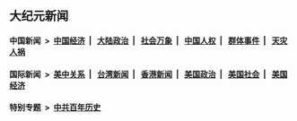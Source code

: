 ## 大纪元新闻

#### 中国新闻 &nbsp;>&nbsp; [中国经济](indexes/ncid283/README.md?07302045) &nbsp;| &nbsp; [大陆政治](indexes/ncid277/README.md?07302045) &nbsp;| &nbsp; [社会万象](indexes/ncid282/README.md?07302045) &nbsp;| &nbsp; [中国人权](indexes/ncid278/README.md?07302045) &nbsp;| &nbsp; [群体事件](indexes/ncid279/README.md?07302045) &nbsp;| &nbsp; [天灾人祸](indexes/ncid280/README.md?07302045)

#### 国际新闻 &nbsp;>&nbsp; [美中关系](indexes/nf1412576/README.md?07302045) &nbsp;| &nbsp; [台湾新闻](indexes/ncid1349361/README.md?07302045) &nbsp;| &nbsp; [香港新闻](indexes/ncid1349362/README.md?07302045) &nbsp;| &nbsp; [美国政治](indexes/ncid1078159/README.md?07302045) &nbsp;| &nbsp; [美国社会](indexes/ncid1078160/README.md?07302045) &nbsp;| &nbsp; [美国经济](indexes/ncid1078158/README.md?07302045)

#### 特别专题 &nbsp;>&nbsp; [中共百年历史](https://github.com/easy2view/epoch-special/blob/master/README.md?07302045)  
